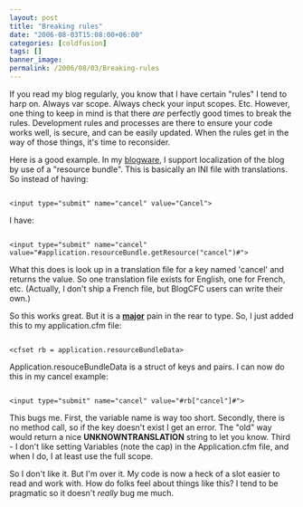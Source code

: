 ```yaml
---
layout: post
title: "Breaking rules"
date: "2006-08-03T15:08:00+06:00"
categories: [coldfusion]
tags: []
banner_image: 
permalink: /2006/08/03/Breaking-rules
---
```


If you read my blog regularly, you know that I have certain "rules" I tend to harp on. Always var scope. Always check your input scopes. Etc. However, one thing to keep in mind is that there <i>are</i> perfectly good times to break the rules. Development rules and processes are there to ensure your code works well, is secure, and can be easily updated. When the rules get in the way of those things, it's time to reconsider.
<!--more-->
Here is a good example. In my <a href="http://www.blogcfc.com">blogware</a>, I support localization of the blog by use of a "resource bundle". This is basically an INI file with translations. So instead of having:

<code>
&lt;input type="submit" name="cancel" value="Cancel"&gt;
</code>

I have:

<code>
&lt;input type="submit" name="cancel" value="#application.resourceBundle.getResource("cancel")#"&gt;
</code>

What this does is look up in a translation file for a key named 'cancel' and returns the value. So one translation file exists for English, one for French, etc. (Actually, I don't ship a French file, but BlogCFC users can write their own.) 

So this works great. But it is a <b><u>major</u></b> pain in the rear to type. So, I just added this to my application.cfm file:

<code>
&lt;cfset rb = application.resourceBundleData&gt;
</code>

Application.resouceBundleData is a struct of keys and pairs. I can now do this in my cancel example:

<code>
&lt;input type="submit" name="cancel" value="#rb["cancel"]#"&gt;
</code>

This bugs me. First, the variable name is way too short. Secondly, there is no method call, so if the key doesn't exist I get an error. The "old" way would return a nice __UNKNOWNTRANSLATION__ string to let you know. Third - I don't like setting Variables (note the cap) in the Application.cfm file, and when I do, I at least use the full scope. 

So I don't like it. But I'm over it. My code is now a heck of a slot easier to read and work with. How do folks feel about things like this? I tend to be pragmatic so it doesn't <i>really</i> bug me much.